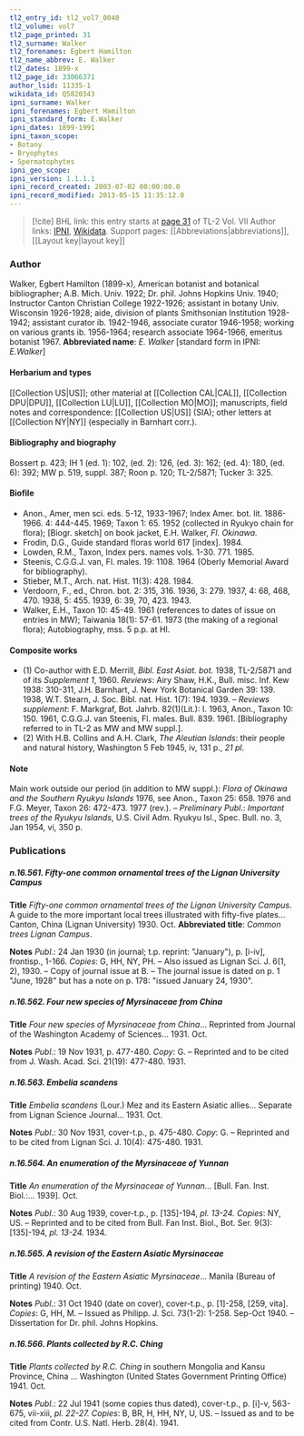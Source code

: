 ```yaml
---
tl2_entry_id: tl2_vol7_0040
tl2_volume: vol7
tl2_page_printed: 31
tl2_surname: Walker
tl2_forenames: Egbert Hamilton
tl2_name_abbrev: E. Walker
tl2_dates: 1899-x
tl2_page_id: 33066371
author_lsid: 11335-1
wikidata_id: Q5820343
ipni_surname: Walker
ipni_forenames: Egbert Hamilton
ipni_standard_form: E.Walker
ipni_dates: 1899-1991
ipni_taxon_scope: 
- Botany
- Bryophytes
- Spermatophytes
ipni_geo_scope: 
ipni_version: 1.1.1.1
ipni_record_created: 2003-07-02 00:00:00.0
ipni_record_modified: 2013-05-15 11:35:12.0
---
```


> [!cite] BHL link: this entry starts at [page 31](https://www.biodiversitylibrary.org/page/33066371) of TL-2 Vol. VII
> Author links: [IPNI](https://www.ipni.org/a/11335-1), [Wikidata](https://www.wikidata.org/wiki/Q5820343). Support pages: [[Abbreviations|abbreviations]], [[Layout key|layout key]]

### Author

Walker, Egbert Hamilton (1899-x), American botanist and botanical bibliographer; A.B. Mich. Univ. 1922; Dr. phil. Johns Hopkins Univ. 1940; Instructor Canton Christian College 1922-1926; assistant in botany Univ. Wisconsin 1926-1928; aide, division of plants Smithsonian Institution 1928-1942; assistant curator ib. 1942-1946, associate curator 1946-1958; working on various grants ib. 1956-1964; research associate 1964-1966, emeritus botanist 1967. 
**Abbreviated name**: *E. Walker* \[standard form in IPNI: *E.Walker*\]

#### Herbarium and types

[[Collection US|US]]; other material at [[Collection CAL|CAL]], [[Collection DPU|DPU]], [[Collection LU|LU]], [[Collection MO|MO]]; manuscripts, field notes and correspondence: [[Collection US|US]] (SIA); other letters at [[Collection NY|NY]] (especially in Barnhart corr.).

#### Bibliography and biography

Bossert p. 423; IH 1 (ed. 1): 102, (ed. 2): 126, (ed. 3): 162; (ed. 4): 180, (ed. 6): 392; MW p. 519, suppl. 387; Roon p. 120; TL-2/5871; Tucker 3: 325.

#### Biofile

- Anon., Amer, men sci. eds. 5-12, 1933-1967; Index Amer. bot. lit. 1886-1966. 4: 444-445. 1969; Taxon 1: 65. 1952 (collected in Ryukyo chain for flora); \[Biogr. sketch\] on book jacket, E.H. Walker, *Fl. Okinawa.*
- Frodin, D.G., Guide standard floras world 617 \[index\]. 1984.
- Lowden, R.M., Taxon, Index pers. names vols. 1-30. 771. 1985.
- Steenis, C.G.G.J. van, Fl. males. 19: 1108. 1964 (Oberly Memorial Award for bibliography).
- Stieber, M.T., Arch. nat. Hist. 11(3): 428. 1984.
- Verdoorn, F., ed., Chron. bot. 2: 315, 316. 1936, 3: 279. 1937, 4: 68, 468, 470. 1938, 5: 455. 1939, 6: 39, 70, 423. 1943.
- Walker, E.H., Taxon 10: 45-49. 1961 (references to dates of issue on entries in MW); Taiwania 18(1): 57-61. 1973 (the making of a regional flora); Autobiography, mss. 5 p.p. at HI.

#### Composite works

- (1) Co-author with E.D. Merrill, *Bibl. East Asiat. bot.* 1938, TL-2/5871 and of its *Supplement 1*, 1960. *Reviews*: Airy Shaw, H.K., Bull. misc. Inf. Kew 1938: 310-311, J.H. Barnhart, J. New York Botanical Garden 39: 139. 1938, W.T. Stearn, J. Soc. Bibl. nat. Hist. 1(7): 194. 1939. – *Reviews supplement*: F. Markgraf, Bot. Jahrb. 82(1)(Lit.): I. 1963, Anon., Taxon 10: 150. 1961, C.G.G.J. van Steenis, Fl. males. Bull. 839. 1961. \[Bibliography referred to in TL-2 as MW and MW suppl.\].
- (2) With H.B. Collins and A.H. Clark, *The Aleutian Islands*: their people and natural history, Washington 5 Feb 1945, iv, 131 p., *21 pl*.

#### Note

Main work outside our period (in addition to MW suppl.): *Flora of Okinawa and the Southern Ryukyu Islands* 1976, see Anon., Taxon 25: 658. 1976 and F.G. Meyer, Taxon 26: 472-473. 1977 (rev.). – *Preliminary Publ*.: *Important trees of the Ryukyu Islands*, U.S. Civil Adm. Ryukyu Isl., Spec. Bull. no. 3, Jan 1954, vi, 350 p.

### Publications

##### n.16.561. Fifty-one common ornamental trees of the Lignan University Campus

**Title**
*Fifty-one common ornamental trees of the Lignan University Campus*. A guide to the more important local trees illustrated with fifty-five plates... Canton, China (Lignan University) 1930. Oct.
**Abbreviated title**: *Common trees Lignan Campus*.

**Notes**
*Publ*.: 24 Jan 1930 (in journal; t.p. reprint: "January"), p. \[i-iv\], frontisp., 1-166. *Copies*: G, HH, NY, PH. – Also issued as Lignan Sci. J. 6(1, 2), 1930. – Copy of journal issue at B. – The journal issue is dated on p. 1 "June, 1928" but has a note on p. 178: "issued January 24, 1930".

##### n.16.562. Four new species of Myrsinaceae from China

**Title**
*Four new species of Myrsinaceae from China*... Reprinted from Journal of the Washington Academy of Sciences... 1931. Oct.

**Notes**
*Publ*.: 19 Nov 1931, p. 477-480. *Copy*: G. – Reprinted and to be cited from J. Wash. Acad. Sci. 21(19): 477-480. 1931.

##### n.16.563. Embelia scandens

**Title**
*Embelia scandens* (Lour.) Mez and its Eastern Asiatic allies... Separate from Lignan Science Journal... 1931. Oct.

**Notes**
*Publ*.: 30 Nov 1931, cover-t.p., p. 475-480. *Copy*: G. – Reprinted and to be cited from Lignan Sci. J. 10(4): 475-480. 1931.

##### n.16.564. An enumeration of the Myrsinaceae of Yunnan

**Title**
*An enumeration of the Myrsinaceae of Yunnan*... \[Bull. Fan. Inst. Biol.:... 1939\]. Oct.

**Notes**
*Publ*.: 30 Aug 1939, cover-t.p., p. \[135\]-194, *pl. 13-24. Copies*: NY, US. – Reprinted and to be cited from Bull. Fan Inst. Biol., Bot. Ser. 9(3): \[135\]-194, *pl. 13-24.* 1934.

##### n.16.565. A revision of the Eastern Asiatic Myrsinaceae

**Title**
*A revision of the Eastern Asiatic Myrsinaceae*... Manila (Bureau of printing) 1940. Oct.

**Notes**
*Publ*.: 31 Oct 1940 (date on cover), cover-t.p., p. \[1\]-258, \[259, vita\]. *Copies*: G, HH, M. – Issued as Philipp. J. Sci. 73(1-2): 1-258. Sep-Oct 1940. – Dissertation for Dr. phil. Johns Hopkins.

##### n.16.566. Plants collected by R.C. Ching

**Title**
*Plants collected by R.C. Ching* in southern Mongolia and Kansu Province, China ... Washington (United States Government Printing Office) 1941. Oct.

**Notes**
*Publ*.: 22 Jul 1941 (some copies thus dated), cover-t.p., p. \[i\]-v, 563-675, vii-xiii, *pl. 22-27. Copies*: B, BR, H, HH, NY, U, US. – Issued as and to be cited from Contr. U.S. Natl. Herb. 28(4). 1941.


